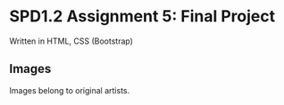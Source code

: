 # SPD1.2 Assignment 5: Final Project

Written in HTML, CSS (Bootstrap)

## Images

Images belong to original artists.
